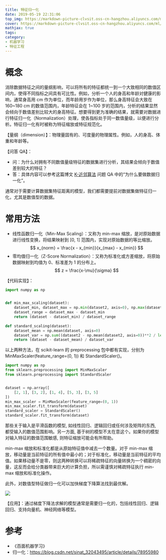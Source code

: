```yaml
---
title: 特征归一化
date: 2019-05-19 22:31:06
top_img: https://markdown-picture-clvsit.oss-cn-hangzhou.aliyuncs.com/ml/%E7%89%B9%E5%BE%81%E5%B7%A5%E7%A8%8B/%E6%95%B0%E6%8D%AE%E5%BD%92%E4%B8%80%E5%8C%96%E5%AF%B9%E6%A2%AF%E5%BA%A6%E4%B8%8B%E9%99%8D%E6%94%B6%E6%95%9B%E9%80%9F%E5%BA%A6%E4%BA%A7%E7%94%9F%E7%9A%84%E5%BD%B1%E5%93%8D-2.jpg
cover: https://markdown-picture-clvsit.oss-cn-hangzhou.aliyuncs.com/ml/%E7%89%B9%E5%BE%81%E5%B7%A5%E7%A8%8B/%E6%95%B0%E6%8D%AE%E5%BD%92%E4%B8%80%E5%8C%96%E5%AF%B9%E6%A2%AF%E5%BA%A6%E4%B8%8B%E9%99%8D%E6%94%B6%E6%95%9B%E9%80%9F%E5%BA%A6%E4%BA%A7%E7%94%9F%E7%9A%84%E5%BD%B1%E5%93%8D-2.jpg
mathjax: true
tags:
category:
- 机器学习
- 特征工程
---
```


# 概念
消除数据特征之间的量纲影响，可以将所有的特征都统一到一个大致相同的数值区间内，使得不同指标之间具有可比性。例如，分析一个人的身高和年龄对健康的影响，通常身高用 cm 作为单位，而年龄用岁作为单位，那么身高特征会大致在 160~180 cm 的数值范围内，年龄特征会在 1~100 岁的范围内，分析的结果显然会倾向于数值差别比较大的身高特征。想要得到更为准确的结果，就需要对数据进行特征归一化（Normalization）处理，使各指标处于同一数值量级，以便进行分析。特征归一化有时被称为特征缩放或特征规范化。

【量纲（dimension）】：物理量固有的、可度量的物理属性。例如，人的身高、体重和年龄等。

【问答 QA】：
- 问：为什么对拥有不同数值量级特征的数据集进行分析，其结果会倾向于数值差别较大的特征？
- 答：具体内容可以参考这篇博文 [K-近邻算法](https://blog.csdn.net/weixin_43378396/article/details/89075105) 问题 QA 中的“为什么要做数据归一化”。

通常对于需要计算数据集特征距离的模型，我们都需要提前对数据集做特征归一化，尤其是数值型的数据。

# 常用方法
- 线性函数归一化（Min-Max Scaling）：又称为 min-max 缩放，是对原始数据进行线性变换，将结果映射到 [0, 1] 范围内，实现对原始数据的等比缩放。
$$
x_{norm} = \frac{x - x_{min}}{x_{max} - x_{min}}
$$
- 零均值归一化（Z-Score Normalization）：又称为标准化或方差缩放，将原始数据映射到均值为 0、标准差为 1 的分布上。
$$
z = \frac{x-\mu}{\sigma}
$$

【代码实现】：
```python
import numpy as np


def min_max_scaling(dataset):
    dataset_min, dataset_max = np.min(dataset2, axis=0), np.max(dataset2, axis=0)
    dataset_range = dataset_max - dataset_min
    return (dataset - dataset_min) / dataset_range
    
def standard_scaling(dataset):
    dataset_mean = np.mean(dataset, axis=0)
    dataset_var = np.sum((dataset2 - np.mean(dataset2, axis=0))**2 / len(dataset), axis=0)**0.5
    return (dataset - dataset_mean) / dataset_var
```
以上两种方法，在 scikit-learn 的 preprocessing 包中都有实现，分别为 MinMaxScaler(feature_range=(0, 1)) 和 StandardScaler()。
```python
import numpy as np
from sklearn.preprocessing import MinMaxScaler
from sklearn.preprocessing import StandardScaler


dataset = np.array([
    [2, 1], [3, 2], [1, 4], [5, 3], [3, 5]
])
min_max_scaler = MinMaxScaler(feature_range=(0, 1))
min_max_scaler.fit_transform(dataset)
standard_scaler = StandardScaler()
standard_scaler.fit_transform(dataset)
```

那些关于输入是平滑函数的模型, 如线性回归、逻辑回归或任何涉及矩阵的东西, 都受输入的数值范围影响。另一方面, 基于树的模型不太在意这个。如果你的模型对输入特征的数值范围敏感, 则特征缩放可能会有所帮助。

min-max 缩放和标准化都是从原始特征值中减去一个数量。对于 min-max 缩放，移动量是当前特征的所有值中最小的；对于标准化，移动量是当前特征的平均值。如果移动量不是零，则这两种转换可以将稀疏特征的向量转换为一个稠密的向量，这反而会给分类器带来巨大的计算负担，所以需谨慎对稀疏特征执行 min-max 缩放和标准化操作。

此外，对数值型特征做归一化可以加快梯度下降算法找到最优解。

![](https://markdown-picture-clvsit.oss-cn-hangzhou.aliyuncs.com/ml/%E7%89%B9%E5%BE%81%E5%B7%A5%E7%A8%8B/%E6%95%B0%E6%8D%AE%E5%BD%92%E4%B8%80%E5%8C%96%E5%AF%B9%E6%A2%AF%E5%BA%A6%E4%B8%8B%E9%99%8D%E6%94%B6%E6%95%9B%E9%80%9F%E5%BA%A6%E4%BA%A7%E7%94%9F%E7%9A%84%E5%BD%B1%E5%93%8D.jpg)

【应用】：通过梯度下降法求解的模型通常是需要归一化的，包括线性回归、逻辑回归、支持向量机、神经网络等模型。

# 参考
- 《百面机器学习》
- 归一化：https://blog.csdn.net/sinat_32043495/article/details/78955980